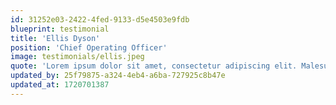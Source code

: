 ```yaml
---
id: 31252e03-2422-4fed-9133-d5e4503e9fdb
blueprint: testimonial
title: 'Ellis Dyson'
position: 'Chief Operating Officer'
image: testimonials/ellis.jpeg
quote: 'Lorem ipsum dolor sit amet, consectetur adipiscing elit. Malesuada interdum mi tortor nascetur at cursus. Donec cursus dis ut habitasse amet. Donec pretium, mauris, mauris eget vulputate tempor, aliquam. Ultricies feugiat nulla nibh rhoncus, porttitor ornare ipsum enim.'
updated_by: 25f79875-a324-4eb4-a6ba-727925c8b47e
updated_at: 1720701387
---
```

